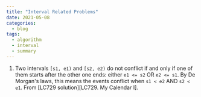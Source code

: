 ```yaml
---
title: "Interval Related Problems"
date: 2021-05-08
categories:
  - blog
tags:
  - algorithm
  - interval
  - summary
---
```


1. Two intervals `[s1, e1)` and `[s2, e2)` do not conflict if and only if one of them starts after the other one ends: either `e1 <= s2` OR `e2 <= s1`. By De Morgan's laws, this means the events conflict when `s1 < e2` AND `s2 < e1`. From [LC729 solution][LC729. My Calendar I].






[LC1423. Maximum Points You Can Obtain from Cards]: https://leetcode.com/problems/maximum-points-you-can-obtain-from-cards/solution/